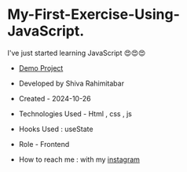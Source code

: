 # My-First-Exercise-Using-JavaScript.
I've just started learning JavaScript 😍😍😍

- [Demo Project](https://rahimitabarshiva.github.io/My-First-Exercise-Using-JavaScript./)

- Developed by Shiva Rahimitabar

- Created - 2024-10-26

- Technologies Used - Html , css , js 

- Hooks Used : useState 

- Role - Frontend

- How to reach me : with my [instagram](https://www.instagram.com/shiva.rahimitabar.dev) 

